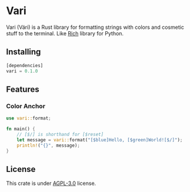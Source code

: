 # Vari
Vari (Väri) is a Rust library for formatting strings with colors and cosmetic stuff to the terminal. Like [Rich](https://github.com/Textualize/rich) library for Python.

## Installing
```rust
[dependencies]
vari = 0.1.0
```

## Features
### Color Anchor
```rust
use vari::format;

fn main() {
    // [$/] is shorthand for [$reset]
    let message = vari::format("[$blue]Hello, [$green]World![$/]");
    println!("{}", message);
}
```

## License
This crate is under [AGPL-3.0](https://www.gnu.org/licenses/agpl-3.0.en.html) license.

